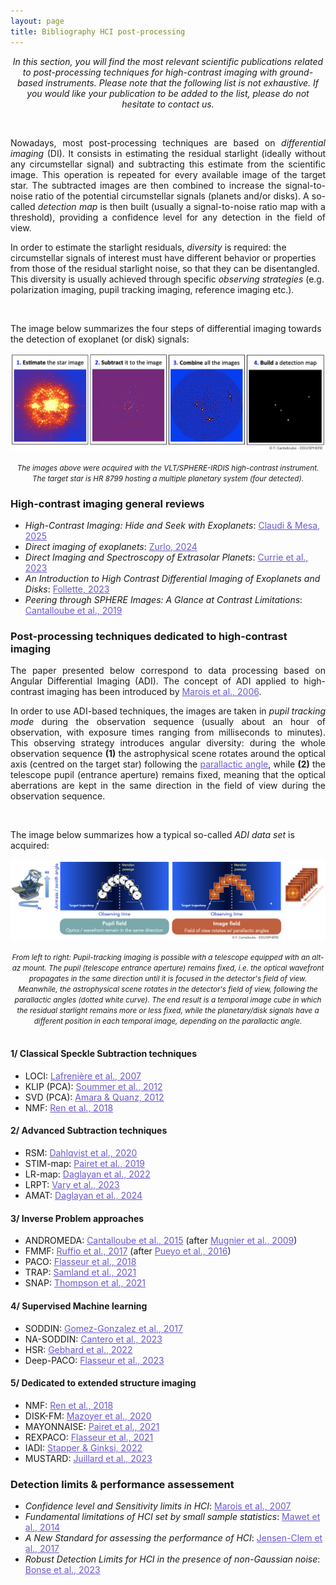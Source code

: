 ```yaml
---
layout: page
title: Bibliography HCI post-processing 
---
```

<link rel="stylesheet" href="https://www.w3schools.com/w3css/4/w3.css">

<i><center>In this section, you will find the most relevant scientific publications related to post-processing techniques for high-contrast imaging with ground-based instruments. Please note that the following list is not exhaustive. If you would like your publication to be added to the list, please do not hesitate to contact us.</center></i>

<br>

<p style='text-align: justify;'> Nowadays, most post-processing techniques are based on <i>differential imaging</i> (DI). It consists in estimating the residual starlight (ideally without any circumstellar signal) and subtracting this estimate from the scientific image. This operation is repeated for every available image of the target star. The subtracted images are then combined to increase the signal-to-noise ratio of the potential circumstellar signals (planets and/or disks). A so-called <i>detection map</i> is then built (usually a signal-to-noise ratio map with a threshold), providing a confidence level for any detection in the field of view.</p>

<p> In order to estimate the starlight residuals, <i>diversity</i> is required: the circumstellar signals of interest must have different behavior or properties from those of the residual starlight noise, so that they can be disentangled. This diversity is usually achieved through specific <i>observing strategies</i> (e.g. polarization imaging, pupil tracking imaging, reference imaging etc.). </p>
<br>
<p>The image below summarizes the four steps of differential imaging towards the detection of exoplanet (or disk) signals:</p>
<p align="center"> 
<img src="https://raw.githubusercontent.com/exoplanet-imaging-challenge/exoplanet-imaging-challenge.github.io/master/img/DIprocessing.png" />
</p>
<center><small><i> The images above were acquired with the VLT/SPHERE-IRDIS high-contrast instrument. The target star is HR 8799 hosting a multiple planetary system (four detected). </i></small></center>

### High-contrast imaging general reviews ###

* <i> High-Contrast Imaging: Hide and Seek with Exoplanets</i>: <a href="https://arxiv.org/pdf/2501.07976" style="text-decoration:underline;color:slateblue">Claudi & Mesa, 2025</a>
* <i> Direct imaging of exoplanets</i>: <a href="https://arxiv.org/pdf/2404.05797" style="text-decoration:underline;color:slateblue">Zurlo, 2024</a>
* <i> Direct Imaging and Spectroscopy of Extrasolar Planets</i>: <a href="https://arxiv.org/pdf/2205.05696.pdf" style="text-decoration:underline;color:slateblue">Currie et al., 2023</a>
* <i> An Introduction to High Contrast Differential Imaging of Exoplanets and Disks</i>: <a href="https://iopscience.iop.org/article/10.1088/1538-3873/aceb31/pdf" style="text-decoration:underline;color:slateblue">Follette, 2023</a>
* <i> Peering through SPHERE Images: A Glance at Contrast Limitations</i>: <a href="https://www.eso.org/sci/publications/messenger/archive/no.176-jun19/messenger-no176-25-31.pdf" style="text-decoration:underline;color:slateblue">Cantalloube et al., 2019</a>
 

### Post-processing techniques dedicated to high-contrast imaging ###
<p style='text-align: justify;'>The paper presented below correspond to data processing based on Angular Differential Imaging (ADI). The concept of ADI applied to high-contrast imaging has been introduced by <a href='https://iopscience.iop.org/article/10.1086/500401/pdf' style="text-decoration:underline;color:slateblue">Marois et al., 2006</a>.</p>
<p style='text-align: justify;'>In order to use ADI-based techniques, the images are taken in <em>pupil tracking mode</em> during the observation sequence (usually about an hour of observation, with exposure times ranging from milliseconds to minutes). This observing strategy introduces angular diversity: during the whole observation sequence <strong>(1)</strong> the astrophysical scene rotates around the optical axis (centred on the target star) following the <a href='https://en.wikipedia.org/wiki/Parallactic_angle' style="text-decoration:underline;color:slateblue">parallactic angle</a>, while <strong>(2)</strong> the telescope pupil (entrance aperture) remains fixed, meaning that the optical aberrations are kept in the same direction in the field of view during the observation sequence.</p> 
<br>
<p>The image below summarizes how a typical so-called <em>ADI data set</em> is acquired:</p>
<p align="center"> 
<img src="https://raw.githubusercontent.com/exoplanet-imaging-challenge/exoplanet-imaging-challenge.github.io/master/img/HCI_ADIconcept.jpeg" />
</p>
<center><small><i> From left to right: Pupil-tracking imaging is possible with a telescope equipped with an alt-az mount. The pupil (telescope entrance aperture) remains fixed, i.e. the optical wavefront propagates in the same direction until it is focused in the detector's field of view. Meanwhile, the astrophysical scene rotates in the detector's field of view, following the parallactic angles (dotted white curve). The end result is a temporal image cube in which the residual starlight remains more or less fixed, while the planetary/disk signals have a different position in each temporal image, depending on the parallactic angle. </i></small></center>

<br>

#### 1/ Classical Speckle Subtraction techniques ####
* LOCI: <a href="https://arxiv.org/pdf/astro-ph/0702697.pdf" style="text-decoration:underline;color:slateblue">Lafrenière et al., 2007</a>
* KLIP (PCA): <a href="https://iopscience.iop.org/article/10.1088/2041-8205/755/2/L28/pdf" style="text-decoration:underline;color:slateblue">Soummer et al., 2012</a>
* SVD (PCA): <a href="https://arxiv.org/pdf/1207.6637.pdf" style="text-decoration:underline;color:slateblue">Amara & Quanz, 2012</a>
* NMF: <a href="https://iopscience.iop.org/article/10.3847/1538-4357/aaa1f2/pdf" style="text-decoration:underline;color:slateblue">Ren et al., 2018</a>

#### 2/ Advanced Subtraction techniques ####
* RSM: <a href="https://arxiv.org/pdf/1912.05412.pdf" style="text-decoration:underline;color:slateblue">Dahlqvist et al., 2020</a>
* STIM-map: <a href="(https://arxiv.org/pdf/1810.06895.pdf" style="text-decoration:underline;color:slateblue">Pairet et al., 2019</a>
* LR-map: <a href="https://arxiv.org/pdf/2210.10609.pdf" style="text-decoration:underline;color:slateblue">Daglayan et al., 2022</a>
* LRPT: <a href="https://ieeexplore.ieee.org/stamp/stamp.jsp?arnumber=10096197&casa_token=j0vHesuirR4AAAAA:6ponWBU8HQflUzbI9WRctvl47mGC5CcR6nwWann24tVVf1St0JkcIXuDWvsu0LMLILATemOYkJI&tag=1" style="text-decoration:underline;color:slateblue">Vary et al., 2023</a>
* AMAT: <a href="https://arxiv.org/pdf/2410.06310.pdf" style="text-decoration:underline;color:slateblue">Daglayan et al., 2024</a>

#### 3/ Inverse Problem approaches ####
* ANDROMEDA: <a href="https://arxiv.org/pdf/1508.06406.pdf" style="text-decoration:underline;color:slateblue">Cantalloube et al., 2015</a> (after <a href="http://laurent.mugnier.free.fr/publis/Mugnier-JOSAA-09.pdf" style="text-decoration:underline;color:slateblue">Mugnier et al., 2009</a>)
* FMMF: <a href="https://arxiv.org/pdf/1705.05477.pdf" style="text-decoration:underline;color:slateblue">Ruffio et al., 2017</a> (after <a href="https://iopscience.iop.org/article/10.3847/0004-637X/824/2/117/pdf" style="text-decoration:underline;color:slateblue">Pueyo et al., 2016</a>)
* PACO: <a href="https://www.aanda.org/articles/aa/pdf/2018/10/aa32745-18.pdf" style="text-decoration:underline;color:slateblue">Flasseur et al., 2018</a>
* TRAP: <a href="https://arxiv.org/pdf/2011.12311.pdf" style="text-decoration:underline;color:slateblue">Samland et al., 2021</a>
* SNAP: <a href="https://iopscience.iop.org/article/10.3847/1538-3881/abee7d/pdf" style="text-decoration:underline;color:slateblue">Thompson et al., 2021</a>

#### 4/ Supervised Machine learning ####
* SODDIN: <a href="https://arxiv.org/pdf/1712.02841.pdf" style="text-decoration:underline;color:slateblue">Gomez-Gonzalez et al., 2017</a>
* NA-SODDIN: <a href="https://arxiv.org/pdf/2302.02854.pdf" style="text-decoration:underline;color:slateblue">Cantero et al., 2023</a>
* HSR: <a href="https://arxiv.org/pdf/2204.03439.pdf" style="text-decoration:underline;color:slateblue">Gebhard et al., 2022</a>  
* Deep-PACO: <a href="https://arxiv.org/pdf/2303.02461.pdf" style="text-decoration:underline;color:slateblue">Flasseur et al., 2023</a>

#### 5/ Dedicated to extended structure imaging ####
* NMF: <a href="https://iopscience.iop.org/article/10.3847/1538-4357/aaa1f2/pdf" style="text-decoration:underline;color:slateblue">Ren et al., 2018</a>
* DISK-FM: <a href="https://arxiv.org/pdf/2012.06790.pdf" style="text-decoration:underline;color:slateblue">Mazoyer et al., 2020</a>
* MAYONNAISE: <a href="https://arxiv.org/pdf/2008.05170.pdf" style="text-decoration:underline;color:slateblue">Pairet et al., 2021</a>
* REXPACO: <a href="https://arxiv.org/pdf/2104.09672.pdf" style="text-decoration:underline;color:slateblue">Flasseur et al., 2021</a>
* IADI: <a href="https://www.aanda.org/articles/aa/pdf/2022/12/aa42820-21.pdf" style="text-decoration:underline;color:slateblue">Stapper & Ginksi, 2022</a>
* MUSTARD: <a href="https://arxiv.org/pdf/2309.14827.pdf" style="text-decoration:underline;color:slateblue">Juillard et al., 2023</a>

### Detection limits & performance assessement ###
* <i>Confidence level and Sensitivity limits in HCI</i>: <a href="https://browse.arxiv.org/pdf/0709.3548.pdf" style="text-decoration:underline;color:slateblue">Marois et al., 2007</a>
* <i>Fundamental limitations of HCI set by small sample statistics</i>: <a href="https://browse.arxiv.org/pdf/1407.2247.pdf" style="text-decoration:underline;color:slateblue">Mawet et al., 2014</a>
* <i>A New Standard for assessing the performance of HCI</i>: <a href="https://arxiv.org/pdf/1711.01215.pdf" style="text-decoration:underline;color:slateblue">Jensen-Clem et al., 2017</a>
* <i>Robust Detection Limits for HCI in the presence of non-Gaussian noise</i>: <a href="https://arxiv.org/pdf/1711.01215.pdf" style="text-decoration:underline;color:slateblue">Bonse et al., 2023</a>

